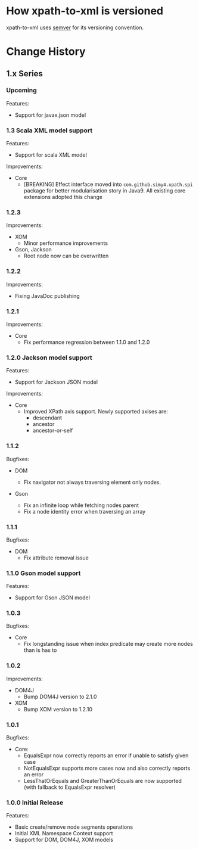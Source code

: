 # How xpath-to-xml is versioned

xpath-to-xml uses [semver](http://semver.org/) for its versioning convention.

# Change History

## 1.x Series

### Upcoming

Features:

- Support for javax.json model

### 1.3 Scala XML model support

Features:

- Support for scala XML model

Improvements:

- Core
  - [BREAKING] Effect interface moved into `com.github.simy4.xpath.spi` package for better modularisation story in Java9.
    All existing core extensions adopted this change 

### 1.2.3

Improvements:

- XOM
  - Minor performance improvements
- Gson, Jackson
  - Root node now can be overwritten

### 1.2.2

Improvements:

- Fixing JavaDoc publishing

### 1.2.1

Improvements:

- Core
  - Fix performance regression between 1.1.0 and 1.2.0

### 1.2.0 Jackson model support

Features:

- Support for Jackson JSON model

Improvements:

- Core
  - Improved XPath axis support. Newly supported axises are:
    - descendant
    - ancestor
    - ancestor-or-self

### 1.1.2

Bugfixes:

- DOM
  - Fix navigator not always traversing element only nodes.

- Gson
  - Fix an infinite loop while fetching nodes parent
  - Fix a node identity error when traversing an array

### 1.1.1

Bugfixes:

- DOM 
  - Fix attribute removal issue

### 1.1.0 Gson model support

Features:

- Support for Gson JSON model

### 1.0.3

Bugfixes:

- Core
  - Fix longstanding issue when index predicate may create more nodes than is has to

### 1.0.2

Improvements:

- DOM4J
  - Bump DOM4J version to 2.1.0
- XOM
  - Bump XOM version to 1.2.10

### 1.0.1

Bugfixes:

- Core:
  - EqualsExpr now correctly reports an error if unable to satisfy given case
  - NotEqualsExpr supports more cases now and also correctly reports an error
  - LessThatOrEquals and GreaterThanOrEquals are now supported (with fallback to EqualsExpr resolver) 

### 1.0.0 Initial Release

Features:

- Basic create/remove node segments operations
- Initial XML Namespace Context support 
- Support for DOM, DOM4J, XOM models
